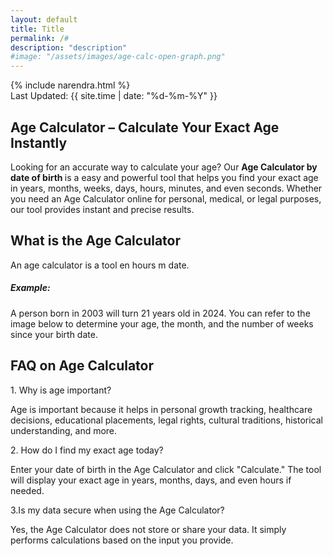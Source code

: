 ```yaml
---
layout: default
title: Title 
permalink: /#
description: "description"
#image: "/assets/images/age-calc-open-graph.png"
---
```


<!-- Article Content -->
 <div class="article-container">
      <div class="d-flex flex-wrap justify-content-between align-items-center mb-4 pb-3 border-bottom">
        <div class="d-flex align-items-center">
          <div class=" p-2 "></div>
          <div>{% include narendra.html %}</div>
        </div>
        <div class="text-muted p-3">
          <i class="fas fa-calendar me-1"></i>Last Updated: {{ site.time | date: "%d-%m-%Y" }}
        </div>
      </div>

<!-- Section -->
<section class="mb-5">
 <h2>Age Calculator – Calculate Your Exact Age Instantly</h2>
  <p>Looking for an accurate way to calculate your age? Our <strong>Age Calculator by date of birth </strong>is a easy and powerful tool that helps you find your exact age in years, months, weeks, days, hours, minutes, and even seconds. Whether you need an Age Calculator online for personal, medical, or legal purposes, our tool provides instant and precise results.</p>
  <h2 class="card-title text-primary">What is the Age Calculator</h2>
   <p class="card-text">An age calculator is a tool en hours m date.</p>
                       
 <!-- highlight-box-->
 <div class="highlight-box">
   <h5><i class="fas fa-lightbulb text-warning me-2"></i>Example:</h5>
    <p class="mb-0">A person born in 2003 will turn 21 years old in 2024. You can refer to the image below to determine your age, the month, and the number of weeks since your birth date.</p>
    </div>
</section>
      <!-- FAQ Section -->
      <section class="mb-5">
        <h2 class="mb-4">FAQ on Age Calculator</h2>
        <div class="card mb-3 border-0 bg-light">
          <div class="card-body ">
            <div class="fw-bold text-primary">1. Why is age important?</div>
            <p class="mb-0"> Age is important because it helps in personal growth tracking, healthcare decisions, educational placements, legal rights, cultural traditions, historical understanding, and more.</p>
          </div>
        </div>
        <div class="card mb-3 border-0 bg-light">
          <div class="card-body ">
            <div class="fw-bold text-primary"> 2. How do I find my exact age today?</div>
            <p class="mb-0">Enter your date of birth in the Age Calculator and click "Calculate." The tool will display your exact age in years, months, days, and even hours if needed.</p>
          </div>
        </div>
        <div class="card mb-3 border-0 bg-light">
          <div class="card-body ">
            <div class="fw-bold text-primary"> 3.Is my data secure when using the Age Calculator? </div>
            <p class="mb-0"> Yes, the Age Calculator does not store or share your data. It simply performs calculations based on the input you provide.</p>
          </div>
        </div>
         </section>
    </div>

<script src="{{ '/assets/js/age-calculator.js' | relative_url }}"></script>

